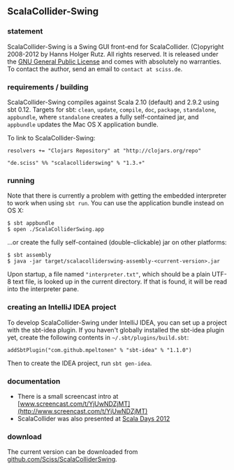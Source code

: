 ## ScalaCollider-Swing

### statement

ScalaCollider-Swing is a Swing GUI front-end for ScalaCollider. (C)opyright 2008-2012 by Hanns Holger Rutz. All rights reserved. It is released under the [GNU General Public License](http://github.com/Sciss/ScalaColliderSwing/blob/master/licenses/ScalaColliderSwing-License.txt) and comes with absolutely no warranties. To contact the author, send an email to `contact at sciss.de`.

### requirements / building

ScalaCollider-Swing compiles against Scala 2.10 (default) and 2.9.2 using sbt 0.12. Targets for sbt: `clean`, `update`, `compile`, `doc`, `package`, `standalone`, `appbundle`, where `standalone` creates a fully self-contained jar, and `appbundle` updates the Mac OS X application bundle.

To link to ScalaCollider-Swing:

    resolvers += "Clojars Repository" at "http://clojars.org/repo"
    
    "de.sciss" %% "scalacolliderswing" % "1.3.+"

### running

Note that there is currently a problem with getting the embedded interpreter to work when using `sbt run`. You can use the application bundle instead on OS X:

    $ sbt appbundle
    $ open ./ScalaColliderSwing.app

...or create the fully self-contained (double-clickable) jar on other platforms:

    $ sbt assembly
    $ java -jar target/scalacolliderswing-assembly-<current-version>.jar

Upon startup, a file named `"interpreter.txt"`, which should be a plain UTF-8 text file, is looked up in the current directory. If that is found, it will be read into the interpreter pane.

### creating an IntelliJ IDEA project

To develop ScalaCollider-Swing under IntelliJ IDEA, you can set up a project with the sbt-idea plugin. If you haven't globally installed the sbt-idea plugin yet, create the following contents in `~/.sbt/plugins/build.sbt`:

    addSbtPlugin("com.github.mpeltonen" % "sbt-idea" % "1.1.0")

Then to create the IDEA project, run `sbt gen-idea`.

### documentation

 - There is a small screencast intro at [www.screencast.com/t/YjUwNDZjMT](http://www.screencast.com/t/YjUwNDZjMT)
 - ScalaCollider was also presented at [Scala Days 2012](http://skillsmatter.com/podcast/scala/scalacollider)

### download

The current version can be downloaded from [github.com/Sciss/ScalaColliderSwing](http://github.com/Sciss/ScalaColliderSwing).
